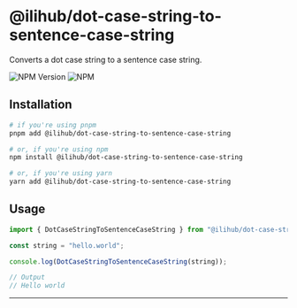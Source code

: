 # @ilihub/dot-case-string-to-sentence-case-string

Converts a dot case string to a sentence case string.

![NPM Version](https://img.shields.io/npm/v/%40ilihub%2Fdot-case-string-to-sentence-case-string?color=33cd56&logo=npm)
![NPM](https://img.shields.io/npm/l/%40ilihub%2Fdot-case-string-to-sentence-case-string)

## Installation

```bash
# if you're using pnpm
pnpm add @ilihub/dot-case-string-to-sentence-case-string

# or, if you're using npm
npm install @ilihub/dot-case-string-to-sentence-case-string

# or, if you're using yarn
yarn add @ilihub/dot-case-string-to-sentence-case-string
```

## Usage

```javascript
import { DotCaseStringToSentenceCaseString } from "@ilihub/dot-case-string-to-sentence-case-string";

const string = "hello.world";

console.log(DotCaseStringToSentenceCaseString(string));

// Output
// Hello world
```

---
